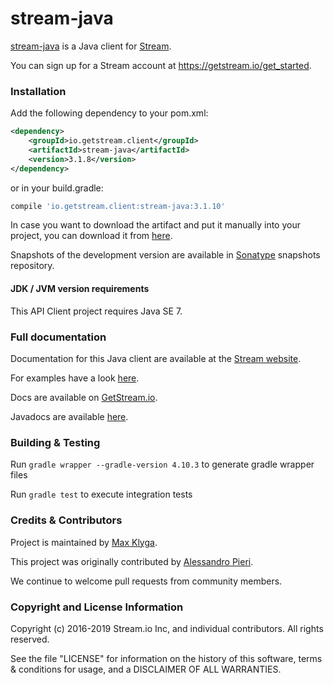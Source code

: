 stream-java
===========
[stream-java](https://github.com/GetStream/stream-java) is a Java client for [Stream](https://getstream.io/).

You can sign up for a Stream account at https://getstream.io/get_started.

### Installation

Add the following dependency to your pom.xml:

```xml
<dependency>
    <groupId>io.getstream.client</groupId>
    <artifactId>stream-java</artifactId>
    <version>3.1.8</version>
</dependency>
```

or in your build.gradle:

```gradle
compile 'io.getstream.client:stream-java:3.1.10'
```

In case you want to download the artifact and put it manually into your project,
you can download it from [here](https://github.com/GetStream/stream-java/releases).

Snapshots of the development version are available in [Sonatype](https://oss.sonatype.org/content/repositories/snapshots/io/getstream/client/) snapshots repository.

#### JDK / JVM version requirements

This API Client project requires Java SE 7.

### Full documentation

Documentation for this Java client are available at the [Stream website](https://getstream.io/docs/?language=java).

For examples have a look [here](https://github.com/GetStream/stream-java/tree/master/example/Example.java).

Docs are available on [GetStream.io](http://getstream.io/docs/).

Javadocs are available [here](https://getstream.github.io/stream-java/).

### Building & Testing

Run `gradle wrapper --gradle-version 4.10.3` to generate gradle wrapper files

Run `gradle test` to execute integration tests

### Credits & Contributors

Project is maintained by [Max Klyga](nekuromento).

This project was originally contributed by [Alessandro Pieri](sirio7g).

We continue to welcome pull requests from community members.

### Copyright and License Information

Copyright (c) 2016-2019 Stream.io Inc, and individual contributors. All rights reserved.

See the file "LICENSE" for information on the history of this software, terms & conditions for usage, and a DISCLAIMER OF ALL WARRANTIES.
